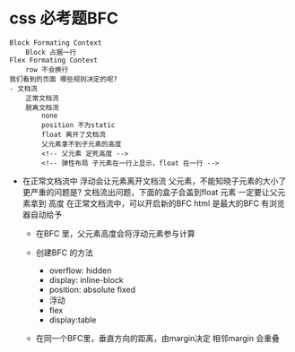 # css 必考题BFC
    Block Formating Context
        Block 占据一行
    Flex Formating Context
        row 不会换行
    我们看到的页面 哪些规则决定的呢?
    - 文档流
        正常文档流
        脱离文档流
            none 
            position 不为static
            float 离开了文档流
            父元素拿不到子元素的高度
            <!-- 父元素 定死高度 -->
            <!-- 弹性布局 子元素在一行上显示，float 在一行 -->

- 在正常文档流中
    浮动会让元素离开文档流
    父元素，不能知晓子元素的大小了
    更严重的问题是? 文档流出问题，下面的盒子会盖到float 元素
    一定要让父元素拿到 高度
    在正常文档流中，可以开启新的BFC
    html 是最大的BFC 有浏览器自动给予
    - 在BFC 里，父元素高度会将浮动元素参与计算
    - 创建BFC 的方法
        - overflow: hidden
        - display: inline-block
        - position: absolute fixed
        - 浮动
        - flex
        - display:table

    - 在同一个BFC里，垂直方向的距离，由margin决定
        相邻margin 会重叠
